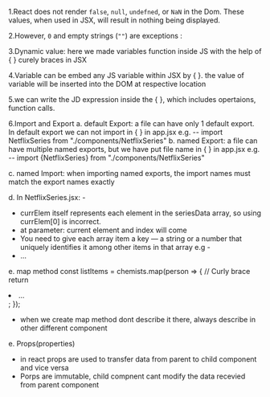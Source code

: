 1.React does not render `false`, `null`, `undefned`, or `NaN` in the Dom. These values, when used in JSX, 
    will  result in nothing being displayed.

2.However, `0` and empty strings (`""`) are exceptions :

3.Dynamic value: here we made variables function inside JS with the help of { } curely braces in JSX

4.Variable can be embed any JS variable within JSX by { }.
the value of variable will be inserted into the DOM at respective location

5.we can write the JD expression inside the { }, which includes opertaions, function calls.


6.Import and Export
a. default Export: a file can have only 1 default export. In default export we can not import in { } in app.jsx
    e.g. -- import NetflixSeries from "./components/NetflixSeries"
b. named Export: a file can have multiple named exports, but we have put file name in { } in app.jsx
    e.g. -- import {NetflixSeries} from "./components/NetflixSeries"

c. named Import: when importing named exports, the import names must match the export names exactly



d. In NetflixSeries.jsx: -
-  currElem itself represents each element in the seriesData array, so using currElem[0] is incorrect.
- at parameter: current element and index will come
-  You need to give each array item a key — a string or a number that uniquely identifies it among other items in that array
 e.g - <li key={person.id}>...</li>

 e. map method
 const listItems = chemists.map(person => { // Curly brace
  return <li>...</li>;
});
- when we create map method dont describe it there, always describe in other different component

e. Props(properties) 
- in react props are used to transfer data from parent to child component and vice versa
- Porps are immutable, child compnent cant modify the data recevied from parent component 